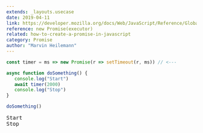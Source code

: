 ```yaml
---
extends: _layouts.usecase
date: 2019-04-11
link: https://developer.mozilla.org/docs/Web/JavaScript/Reference/Global_Objects/Promise
reference: new Promise(executor)
related: how-to-create-a-promise-in-javascript
category: Promise
author: "Marvin Heilemann"
---
```



```javascript
const timer = ms => new Promise(r => setTimeout(r, ms)) // <---

async function doSomething() {
   console.log("Start")
   await timer(2000)
   console.log("Stop")
}

doSomething()
```

<pre class="output">
Start
Stop
</pre>